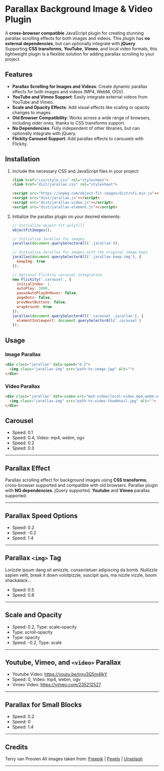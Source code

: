 # Parallax Background Image & Video Plugin

A **cross-browser compatible** JavaScript plugin for creating stunning parallax scrolling effects for both images and videos. This plugin has **no external dependencies**, but can optionally integrate with **jQuery**. Supporting **CSS transforms**, **YouTube**, **Vimeo**, and local video formats, this lightweight plugin is a flexible solution for adding parallax scrolling to your project.

## Features

- **Parallax Scrolling for Images and Videos**: Create dynamic parallax effects for both images and videos (MP4, WebM, OGV).
- **YouTube and Vimeo Support**: Easily integrate external videos from YouTube and Vimeo.
- **Scale and Opacity Effects**: Add visual effects like scaling or opacity changes to images.
- **Old Browser Compatibility**: Works across a wide range of browsers, including older ones, thanks to CSS transforms support.
- **No Dependencies**: Fully independent of other libraries, but can optionally integrate with jQuery.
- **Flickity Carousel Support**: Add parallax effects to carousels with Flickity.

## Installation

1. Include the necessary CSS and JavaScript files in your project:

    ```html
    <link href="css/style.css" rel="stylesheet">
    <link href="dist/jarallax.css" rel="stylesheet">

    <script src="https://unpkg.com/object-fit-images/dist/ofi.min.js"></script>
    <script src="dist/jarallax.js"></script>
    <script src="dist/jarallax-video.js"></script>
    <script src="dist/jarallax-element.js"></script>
    ```

2. Initialize the parallax plugin on your desired elements:

    ```javascript
    // Initialize object-fit polyfill
    objectFitImages();

    // Initialize Jarallax for images
    jarallax(document.querySelectorAll('.jarallax'));

    // Initialize Jarallax for images with the original image kept
    jarallax(document.querySelectorAll('.jarallax-keep-img'), {
      keepImg: true
    });

    // Optional Flickity carousel integration
    new Flickity('.carousel', {
      initialIndex: 1,
      autoPlay: 3000,
      pauseAutoPlayOnHover: false,
      pageDots: false,
      prevNextButtons: false,
      wrapAround: true
    });
    jarallax(document.querySelectorAll('.carousel .jarallax'), {
      elementInViewport: document.querySelectorAll('.carousel')
    });
    ```

## Usage

### Image Parallax

```html
<div class="jarallax" data-speed="0.2">
  <img class="jarallax-img" src="path-to-image.jpg" alt="">
</div>
```
### Video Parallax

```html
<div class="jarallax" data-video-src="mp4:video/local-video.mp4,webm:video/local-video.webm,ogv:video/local-video.ogv">
  <img class="jarallax-img" src="path-to-video-thumbnail.jpg" alt="">
</div>
```

## Carousel

- Speed: 0.1
- Speed: 0.4, Video: mp4, webm, ogv
- Speed: 0.2
- Speed: 0.3

---

## Parallax Effect

Parallax scrolling effect for background images using **CSS transforms**, cross-browser supported and compatible with old browsers. Parallax plugin with **NO dependencies**. jQuery supported. **Youtube** and **Vimeo** parallax supported.

---

## Parallax Speed Options

- Speed: 0.2
- Speed: -0.2
- Speed: 1.4

---

## Parallax `<img>` Tag

Lorizzle ipsum dang sit amizzle, consectetuer adipiscing da bomb. Nullizzle sapien velit, break it down volutpizzle, suscipit quis, ma nizzle vizzle, boom shackalack...

- Speed: 0.5
- Speed: 0.8

---

## Scale and Opacity

- Speed: 0.2, Type: scale-opacity
- Type: scroll-opacity
- Type: opacity
- Speed: -0.2, Type: scale

---

## Youtube, Vimeo, and `<video>` Parallax

- Youtube Video: https://youtu.be/mru3Q5m4lkY
- Speed: 0, Video: mp4, webm, ogv
- Vimeo Video: https://vimeo.com/235212527

---

## Parallax for Small Blocks

- Speed: 0.2
- Speed: 0
- Speed: 1.4

---

## Credits

Terry van Prooien
All images taken from: [Freepik](https://freepik.com) | [Pexels](https://pexels.com) | [Unsplash](https://unsplash.com)

---



